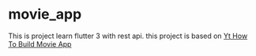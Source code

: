 # movie_app

This is project learn flutter 3 with rest api.
this project is based on [Yt How To Build Movie App](https://github.com/Goggxi/yt-flutter-movie-db)
